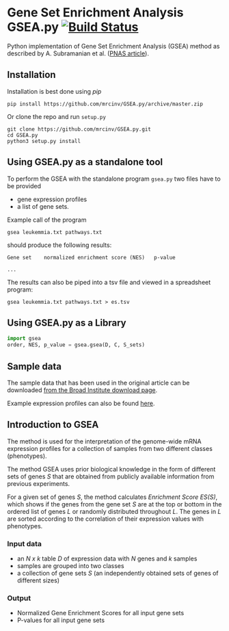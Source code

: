 # Gene Set Enrichment Analysis GSEA.py [![Build Status](https://travis-ci.org/mrcinv/GSEA.py.svg?branch=master)](https://travis-ci.org/mrcinv/GSEA.py)

Python implementation of Gene Set Enrichment Analysis (GSEA) method as
described by A. Subramanian et al. ([PNAS article](http://www.pnas.org/content/102/43/15545.abstract)).


## Installation

Installation is best done using *pip*

```
pip install https://github.com/mrcinv/GSEA.py/archive/master.zip
```

Or clone the repo and run `setup.py`

```
git clone https://github.com/mrcinv/GSEA.py.git
cd GSEA.py
python3 setup.py install
```

## Using GSEA.py as a standalone tool
To perform the GSEA with the standalone program `gsea.py` two
files have to be provided
 - gene expression profiles
 - a list of gene sets.

 
Example call of the program
```
gsea leukemmia.txt pathways.txt
```

should produce the following results:

```
Gene set	normalized enrichment score (NES)	p-value

...
```

The results can also be piped into a tsv file and viewed in a spreadsheet program:

```
gsea leukemmia.txt pathways.txt > es.tsv
```

## Using GSEA.py as a Library

``` python
import gsea
order, NES, p_value = gsea.gsea(D, C, S_sets)
```

## Sample data

The sample data that has been used in the original article 
can be downloaded [from the Broad Institute download page](http://software.broadinstitute.org/gsea/downloads.jsp).

Example expression profiles can also be found [here](https://github.com/ramhiser/datamicroarray/wiki/Golub-(1999)). 

## Introduction to GSEA
The method is used for the interpretation of the genome-wide mRNA expression
profiles for a collection of samples from two different classes (phenotypes).

The method GSEA uses prior biological knowledge in the form of
different sets of genes *S* that are obtained from publicly available information
from previous experiments.

For a given set of genes *S*, the method calculates *Enrichment Score ES(S)*,
which shows if the genes from the gene set *S* are at the top or bottom in the
ordered list of genes *L* or randomly distributed throughout *L*.
The genes in *L*
are sorted according to the correlation of their expression values with phenotypes.


### Input data

 - an *N x k* table *D* of expression data with *N* genes and *k* samples
 - samples are grouped into two classes
 - a collection of gene sets *S* (an independently obtained sets of genes of different sizes)

### Output 

 - Normalized Gene Enrichment Scores for all input gene sets
 - P-values for all input gene sets
